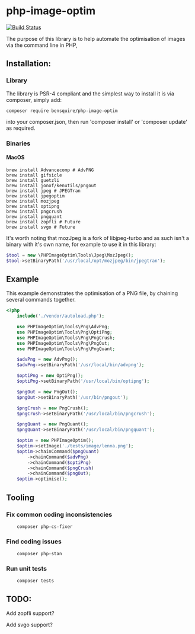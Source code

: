 # php-image-optim
[![Build Status](https://travis-ci.org/bensquire/php-image-optim.png)](https://travis-ci.org/bensquire/php-image-optim)

The purpose of this library is to help automate the optimisation of images via the command line in PHP,

## Installation:
### Library
The library is PSR-4 compliant and the simplest way to install it is via composer, simply add:

```
composer require bensquire/php-image-optim
```

into your composer.json, then run 'composer install' or 'composer update' as required.

### Binaries
#### MacOS

```console
brew install Advancecomp # AdvPNG
brew install gifsicle
brew install guetzli
brew install jonof/kenutils/pngout
brew install jpeg # JPEGTran
brew install jpegoptim
brew install mozjpeg
brew install optipng
brew install pngcrush
brew install pngquant
brew install zopfli # Future
brew install svgo # Future

```

It's worth noting that mozJpeg is a fork of libjpeg-turbo and as such isn't a binary with it's own name, for example to use it in this library:

```php
$tool = new \PHPImageOptim\Tools\Jpeg\MozJpeg();
$tool->setBinaryPath('/usr/local/opt/mozjpeg/bin/jpegtran');
```


## Example
This example demonstrates the optimisation of a PNG file, by chaining several commands together.

```php
<?php
    include('./vendor/autoload.php');

    use PHPImageOptim\Tools\Png\AdvPng;
    use PHPImageOptim\Tools\Png\OptiPng;
    use PHPImageOptim\Tools\Png\PngCrush;
    use PHPImageOptim\Tools\Png\PngOut;
    use PHPImageOptim\Tools\Png\PngQuant;

    $advPng = new AdvPng();
    $advPng->setBinaryPath('/usr/local/bin/advpng');

    $optiPng = new OptiPng();
    $optiPng->setBinaryPath('/usr/local/bin/optipng');

    $pngOut = new PngOut();
    $pngOut->setBinaryPath('/usr/bin/pngout');

    $pngCrush = new PngCrush();
    $pngCrush->setBinaryPath('/usr/local/bin/pngcrush');

    $pngQuant = new PngQuant();
    $pngQuant->setBinaryPath('/usr/local/bin/pngquant');

    $optim = new PHPImageOptim();
    $optim->setImage('./tests/image/lenna.png');
    $optim->chainCommand($pngQuant)
        ->chainCommand($advPng)
        ->chainCommand($optiPng)
        ->chainCommand($pngCrush)
        ->chainCommand($pngOut);
    $optim->optimise();
```

## Tooling
### Fix common coding inconsistencies
```console
    composer php-cs-fixer
```

### Find coding issues
```console
    composer php-stan
```

### Run unit tests
```console
    composer tests
```


## TODO:
Add zopfli support?

Add svgo support?